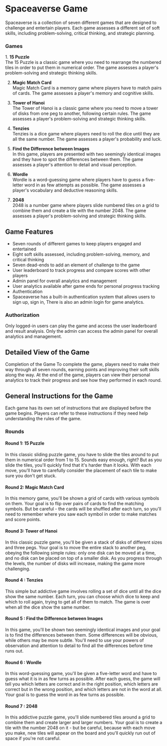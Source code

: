 <h1>Spaceaverse Game</h1>
Spaceaverse is a collection of seven different games that are designed to challenge and entertain players. Each game assesses a different set of soft skills, including problem-solving, critical thinking, and strategic planning.

<h3>Games</h3>
1. <b>15 Puzzle</b><br/>
    The 15 Puzzle is a classic game where you need to rearrange the numbered tiles in order to put them in numerical order. The game assesses a player's problem-solving and strategic thinking skills.

2. <b>Magic Match Card</b><br/>
    Magic Match Card is a memory game where players have to match pairs of cards. The game assesses a player's memory and cognitive skills.

3. <b>Tower of Hanoi</b><br/>
    The Tower of Hanoi is a classic game where you need to move a tower of disks from one peg to another, following certain rules. The game assesses a player's problem-solving and strategic thinking skills.

4. <b>Tenzies</b><br/>
    Tenzies is a dice game where players need to roll the dice until they are all the same number. The game assesses a player's probability and luck.

5. <b>Find the Difference between Images</b><br/>
    In this game, players are presented with two seemingly identical images and they have to spot the differences between them. The game assesses a player's attention to detail and visual perception.

6. <b>Wordle</b><br/>
    Wordle is a word-guessing game where players have to guess a five-letter word in as few attempts as possible. The game assesses a player's vocabulary and deductive reasoning skills.

7. <b>2048</b><br/>
    2048 is a number game where players slide numbered tiles on a grid to combine them and create a tile with the number 2048. The game assesses a player's problem-solving and strategic thinking skills.

<h2>Game Features</h2>
<ul>
    <li>Seven rounds of different games to keep players engaged and entertained</li>
    <li>Eight soft skills assessed, including problem-solving, memory, and critical thinking</li>
    <li>Seven dead-ends to add an element of challenge to the game</li>
    <li>User leaderboard to track progress and compare scores with other players</li>
    <li>Admin panel for overall analytics and management</li>
    <li>User analytics available after game ends for personal progress tracking</li>
    <li>Authentication</li>
    <li>Spaceaverse has a built-in authentication system that allows users to sign up, sign in, There is also an admin login for game analytics.</li>
</ul>

<h3>Authorization</h3>
    Only logged-in users can play the game and access the user leaderboard and result analysis. Only the admin can access the admin panel for overall analytics and management.

<h2>Detailed View of the Game</h2>
Completion of the Game
To complete the game, players need to make their way through all seven rounds, earning points and improving their soft skills along the way. At the end of the game, players can view their personal analytics to track their progress and see how they performed in each round.

<h2>General Instructions for the Game</h2>
Each game has its own set of instructions that are displayed before the game begins. Players can refer to these instructions if they need help understanding the rules of the game.

<h3>Rounds</h3>
<h4>Round 1: 15 Puzzle</h4>
 In this classic sliding puzzle game, you have to slide the tiles around to put them in numerical order from 1 to 15. Sounds easy enough, right? But as you slide the tiles, you'll quickly find that it's harder than it looks. With each move, you'll have to carefully consider the placement of each tile to make sure you don't get stuck.

<h4>Round 2: Magic Match Card</h4>
 In this memory game, you'll be shown a grid of cards with various symbols on them. Your goal is to flip over pairs of cards to find the matching symbols. But be careful - the cards will be shuffled after each turn, so you'll need to remember where you saw each symbol in order to make matches and score points.

<h4>Round 3: Tower of Hanoi</h4>
 In this classic puzzle game, you'll be given a stack of disks of different sizes and three pegs. Your goal is to move the entire stack to another peg, obeying the following simple rules: only one disk can be moved at a time, and no disk can be placed on top of a smaller disk. As you progress through the levels, the number of disks will increase, making the game more challenging.

<h4>Round 4 : Tenzies</h4>
 This simple but addictive game involves rolling a set of dice until all the dice show the same number. Each turn, you can choose which dice to keep and which to roll again, trying to get all of them to match. The game is over when all the dice show the same number.

<h4>Round 5 : Find the Difference between Images</h4>
 In this game, you'll be shown two seemingly identical images and your goal is to find the differences between them. Some differences will be obvious, while others may be more subtle. You'll need to use your powers of observation and attention to detail to find all the differences before time runs out.

<h4>Round 6 : Wordle</h4>
 In this word-guessing game, you'll be given a five-letter word and have to guess what it is in as few turns as possible. After each guess, the game will tell you which letters are correct and in the right position, which letters are correct but in the wrong position, and which letters are not in the word at all. Your goal is to guess the word in as few turns as possible.

<h4>Round 7 : 2048</h4>
 In this addictive puzzle game, you'll slide numbered tiles around a grid to combine them and create larger and larger numbers. Your goal is to create a tile with the number 2048 on it - but be careful, because with each move you make, new tiles will appear on the board and you'll quickly run out of space if you're not careful.